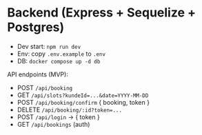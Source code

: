 # Backend (Express + Sequelize + Postgres)

- Dev start: `npm run dev`
- Env: copy `.env.example` to `.env`
- DB: `docker compose up -d db`

API endpoints (MVP):
- POST `/api/booking`
- GET `/api/slots?kundeId=...&date=YYYY-MM-DD`
- POST `/api/booking/confirm` { booking, token }
- DELETE `/api/booking/:id?token=...`
- POST `/api/login` -> { token }
- GET `/api/bookings` (auth)